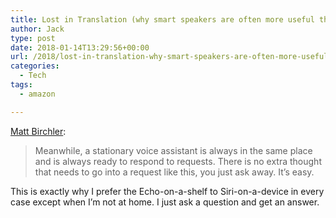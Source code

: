 ```yaml
---
title: Lost in Translation (why smart speakers are often more useful than the assistant built into your phone) – BirchTree
author: Jack
type: post
date: 2018-01-14T13:29:56+00:00
url: /2018/lost-in-translation-why-smart-speakers-are-often-more-useful-than-the-assistant-built-into-your-phone-birchtree/
categories:
  - Tech
tags:
  - amazon

---
```

[Matt Birchler][1]:

> Meanwhile, a stationary voice assistant is always in the same place and is always ready to respond to requests. There is no extra thought that needs to go into a request like this, you just ask away. It’s easy.

This is exactly why I prefer the Echo-on-a-shelf to Siri-on-a-device in every case except when I&#8217;m not at home. I just ask a question and get an answer.

 [1]: https://birchtree.me/blog/lost-in-translation-why-smart-speakers-are-often-more-useful-than-the-assistant-built-into-your-phone/